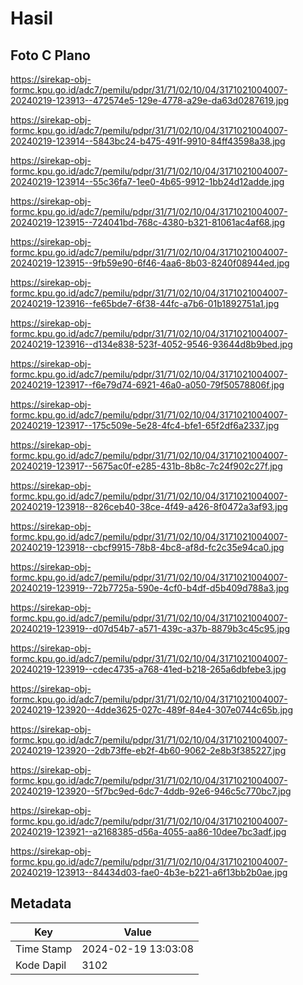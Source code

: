 # Hasil

## Foto C Plano

https://sirekap-obj-formc.kpu.go.id/adc7/pemilu/pdpr/31/71/02/10/04/3171021004007-20240219-123913--472574e5-129e-4778-a29e-da63d0287619.jpg

https://sirekap-obj-formc.kpu.go.id/adc7/pemilu/pdpr/31/71/02/10/04/3171021004007-20240219-123914--5843bc24-b475-491f-9910-84ff43598a38.jpg

https://sirekap-obj-formc.kpu.go.id/adc7/pemilu/pdpr/31/71/02/10/04/3171021004007-20240219-123914--55c36fa7-1ee0-4b65-9912-1bb24d12adde.jpg

https://sirekap-obj-formc.kpu.go.id/adc7/pemilu/pdpr/31/71/02/10/04/3171021004007-20240219-123915--724041bd-768c-4380-b321-81061ac4af68.jpg

https://sirekap-obj-formc.kpu.go.id/adc7/pemilu/pdpr/31/71/02/10/04/3171021004007-20240219-123915--9fb59e90-6f46-4aa6-8b03-8240f08944ed.jpg

https://sirekap-obj-formc.kpu.go.id/adc7/pemilu/pdpr/31/71/02/10/04/3171021004007-20240219-123916--fe65bde7-6f38-44fc-a7b6-01b1892751a1.jpg

https://sirekap-obj-formc.kpu.go.id/adc7/pemilu/pdpr/31/71/02/10/04/3171021004007-20240219-123916--d134e838-523f-4052-9546-93644d8b9bed.jpg

https://sirekap-obj-formc.kpu.go.id/adc7/pemilu/pdpr/31/71/02/10/04/3171021004007-20240219-123917--f6e79d74-6921-46a0-a050-79f50578806f.jpg

https://sirekap-obj-formc.kpu.go.id/adc7/pemilu/pdpr/31/71/02/10/04/3171021004007-20240219-123917--175c509e-5e28-4fc4-bfe1-65f2df6a2337.jpg

https://sirekap-obj-formc.kpu.go.id/adc7/pemilu/pdpr/31/71/02/10/04/3171021004007-20240219-123917--5675ac0f-e285-431b-8b8c-7c24f902c27f.jpg

https://sirekap-obj-formc.kpu.go.id/adc7/pemilu/pdpr/31/71/02/10/04/3171021004007-20240219-123918--826ceb40-38ce-4f49-a426-8f0472a3af93.jpg

https://sirekap-obj-formc.kpu.go.id/adc7/pemilu/pdpr/31/71/02/10/04/3171021004007-20240219-123918--cbcf9915-78b8-4bc8-af8d-fc2c35e94ca0.jpg

https://sirekap-obj-formc.kpu.go.id/adc7/pemilu/pdpr/31/71/02/10/04/3171021004007-20240219-123919--72b7725a-590e-4cf0-b4df-d5b409d788a3.jpg

https://sirekap-obj-formc.kpu.go.id/adc7/pemilu/pdpr/31/71/02/10/04/3171021004007-20240219-123919--d07d54b7-a571-439c-a37b-8879b3c45c95.jpg

https://sirekap-obj-formc.kpu.go.id/adc7/pemilu/pdpr/31/71/02/10/04/3171021004007-20240219-123919--cdec4735-a768-41ed-b218-265a6dbfebe3.jpg

https://sirekap-obj-formc.kpu.go.id/adc7/pemilu/pdpr/31/71/02/10/04/3171021004007-20240219-123920--4dde3625-027c-489f-84e4-307e0744c65b.jpg

https://sirekap-obj-formc.kpu.go.id/adc7/pemilu/pdpr/31/71/02/10/04/3171021004007-20240219-123920--2db73ffe-eb2f-4b60-9062-2e8b3f385227.jpg

https://sirekap-obj-formc.kpu.go.id/adc7/pemilu/pdpr/31/71/02/10/04/3171021004007-20240219-123920--5f7bc9ed-6dc7-4ddb-92e6-946c5c770bc7.jpg

https://sirekap-obj-formc.kpu.go.id/adc7/pemilu/pdpr/31/71/02/10/04/3171021004007-20240219-123921--a2168385-d56a-4055-aa86-10dee7bc3adf.jpg

https://sirekap-obj-formc.kpu.go.id/adc7/pemilu/pdpr/31/71/02/10/04/3171021004007-20240219-123913--84434d03-fae0-4b3e-b221-a6f13bb2b0ae.jpg


## Metadata

| Key        | Value               |
| ---------- | ------------------- |
| Time Stamp | 2024-02-19 13:03:08 |
| Kode Dapil | 3102                |



